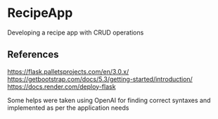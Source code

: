 # RecipeApp
Developing a recipe app with CRUD operations

## References
https://flask.palletsprojects.com/en/3.0.x/
https://getbootstrap.com/docs/5.3/getting-started/introduction/
https://docs.render.com/deploy-flask

Some helps were taken using OpenAI for finding correct syntaxes and implemented as per the application needs
